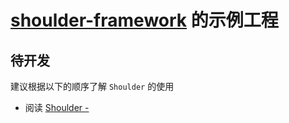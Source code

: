 # **[shoulder-framework](https://gitee.com/ChinaLym/shoulder-framework)** 的示例工程

## 待开发

建议根据以下的顺序了解 `Shoulder` 的使用

- 阅读 [Shoulder - ](https://gitee.com/ChinaLym/shoulder-framework/tree/master/shoulder-build/shoulder-base/shoulder-crypto-negotiation)
